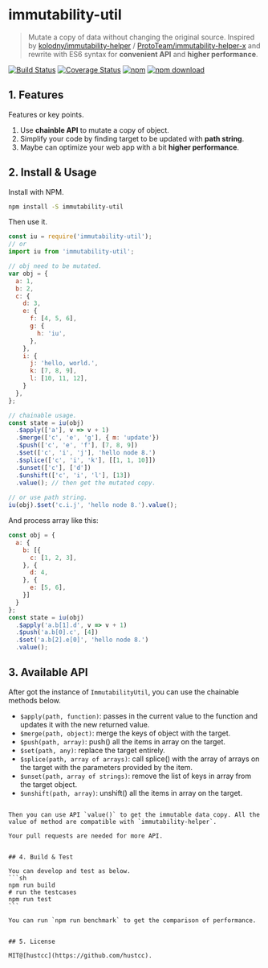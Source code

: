 # immutability-util

> Mutate a copy of data without changing the original source. Inspired by [kolodny/immutability-helper](https://github.com/kolodny/immutability-helper) / [ProtoTeam/immutability-helper-x](https://github.com/ProtoTeam/immutability-helper-x) and rewrite with ES6 syntax for **convenient API** and **higher performance**.

[![Build Status](https://travis-ci.org/hustcc/immutability-util.svg?branch=master)](https://travis-ci.org/hustcc/immutability-util) [![Coverage Status](https://coveralls.io/repos/github/hustcc/immutability-util/badge.svg?branch=master)](https://coveralls.io/github/hustcc/immutability-util?branch=master) [![npm](https://img.shields.io/npm/v/immutability-util.svg)](https://www.npmjs.com/package/immutability-util) [![npm download](https://img.shields.io/npm/dm/immutability-util.svg)](https://www.npmjs.com/package/immutability-util)


## 1. Features

Features or key points.

1. Use **chainble API** to mutate a copy of object.
2. Simplify your code by finding target to be updated with **path string**.
3. Maybe can optimize your web app with a bit **higher performance**.


## 2. Install & Usage

Install with NPM.

```sh
npm install -S immutability-util
```

Then use it.

```js
const iu = require('immutability-util');
// or 
import iu from 'immutability-util';

// obj need to be mutated.
var obj = {
  a: 1,
  b: 2,
  c: {
    d: 3,
    e: {
      f: [4, 5, 6],
      g: {
        h: 'iu',
      },
    },
    i: {
      j: 'hello, world.',
      k: [7, 8, 9],
      l: [10, 11, 12],
    }
  },
};

// chainable usage.
const state = iu(obj)
  .$apply(['a'], v => v + 1)
  .$merge(['c', 'e', 'g'], { m: 'update'})
  .$push(['c', 'e', 'f'], [7, 8, 9])
  .$set(['c', 'i', 'j'], 'hello node 8.')
  .$splice(['c', 'i', 'k'], [[1, 1, 10]])
  .$unset(['c'], ['d'])
  .$unshift(['c', 'i', 'l'], [13])
  .value(); // then get the mutated copy.
  
// or use path string.
iu(obj).$set('c.i.j', 'hello node 8.').value();
```

And process array like this:

```js
const obj = {
  a: {
    b: [{
      c: [1, 2, 3],
    }, {
      d: 4,
    }, {
      e: [5, 6],
    }]
  }
};
const state = iu(obj)
  .$apply('a.b[1].d', v => v + 1)
  .$push('a.b[0].c', [4])
  .$set('a.b[2].e[0]', 'hello node 8.')
  .value();
```


## 3. Available API

After got the instance of `ImmutabilityUtil`, you can use the chainable methods below.

 - `$apply(path, function)`: passes in the current value to the function and updates it with the new returned value.
 - `$merge(path, object)`: merge the keys of object with the target.
 - `$push(path, array)`: push() all the items in array on the target.
 - `$set(path, any)`: replace the target entirely.
 - `$splice(path, array of arrays)`: call splice() with the array of arrays on the target with the parameters provided by the item.
 - `$unset(path, array of strings)`: remove the list of keys in array from the target object.
 - `$unshift(path, array)`: unshift() all the items in array on the target.

~~~Also you can use API `update()`, and put **spec** into it, just like immutability-helper.~~~

Then you can use API `value()` to get the immutable data copy. All the value of method are compatible with `immutability-helper`.

Your pull requests are needed for more API.


## 4. Build & Test

You can develop and test as below.
```sh
npm run build
# run the testcases
npm run test
```

You can run `npm run benchmark` to get the comparison of performance.


## 5. License

MIT@[hustcc](https://github.com/hustcc).


